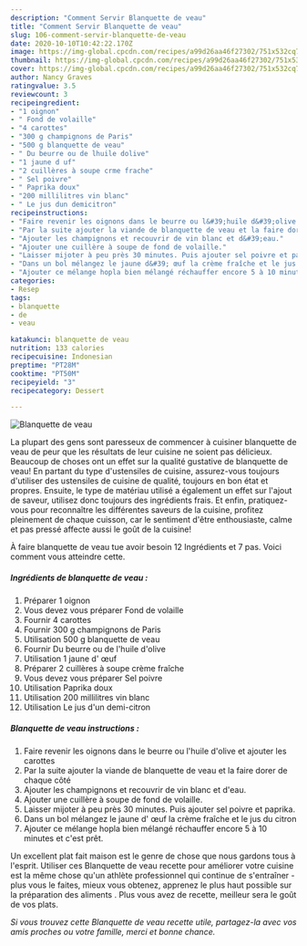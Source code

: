 ```yaml
---
description: "Comment Servir Blanquette de veau"
title: "Comment Servir Blanquette de veau"
slug: 106-comment-servir-blanquette-de-veau
date: 2020-10-10T10:42:22.170Z
image: https://img-global.cpcdn.com/recipes/a99d26aa46f27302/751x532cq70/blanquette-de-veau-photo-principale-de-la-recette.jpg
thumbnail: https://img-global.cpcdn.com/recipes/a99d26aa46f27302/751x532cq70/blanquette-de-veau-photo-principale-de-la-recette.jpg
cover: https://img-global.cpcdn.com/recipes/a99d26aa46f27302/751x532cq70/blanquette-de-veau-photo-principale-de-la-recette.jpg
author: Nancy Graves
ratingvalue: 3.5
reviewcount: 3
recipeingredient:
- "1 oignon"
- " Fond de volaille"
- "4 carottes"
- "300 g champignons de Paris"
- "500 g blanquette de veau"
- " Du beurre ou de lhuile dolive"
- "1 jaune d uf"
- "2 cuillères à soupe crme frache"
- " Sel poivre"
- " Paprika doux"
- "200 millilitres vin blanc"
- " Le jus dun demicitron"
recipeinstructions:
- "Faire revenir les oignons dans le beurre ou l&#39;huile d&#39;olive et ajouter les carottes"
- "Par la suite ajouter la viande de blanquette de veau et la faire dorer de chaque côté"
- "Ajouter les champignons et recouvrir de vin blanc et d&#39;eau."
- "Ajouter une cuillère à soupe de fond de volaille."
- "Laisser mijoter à peu près 30 minutes. Puis ajouter sel poivre et paprika."
- "Dans un bol mélangez le jaune d&#39; œuf la crème fraîche et le jus du citron"
- "Ajouter ce mélange hopla bien mélangé réchauffer encore 5 à 10 minutes et c&#39;est prêt."
categories:
- Resep
tags:
- blanquette
- de
- veau

katakunci: blanquette de veau 
nutrition: 133 calories
recipecuisine: Indonesian
preptime: "PT28M"
cooktime: "PT50M"
recipeyield: "3"
recipecategory: Dessert

---
```



![Blanquette de veau](https://img-global.cpcdn.com/recipes/a99d26aa46f27302/751x532cq70/blanquette-de-veau-photo-principale-de-la-recette.jpg)

La plupart des gens sont paresseux de commencer à cuisiner blanquette de veau de peur que les résultats de leur cuisine ne soient pas délicieux. Beaucoup de choses ont un effet sur la qualité gustative de blanquette de veau! En partant du type d'ustensiles de cuisine, assurez-vous toujours d'utiliser des ustensiles de cuisine de qualité, toujours en bon état et propres. Ensuite, le type de matériau utilisé a également un effet sur l'ajout de saveur, utilisez donc toujours des ingrédients frais. Et enfin, pratiquez-vous pour reconnaître les différentes saveurs de la cuisine, profitez pleinement de chaque cuisson, car le sentiment d'être enthousiaste, calme et pas pressé affecte aussi le goût de la cuisine!

<!--inarticleads1-->

À faire blanquette de veau tue avoir besoin 12 Ingrédients et 7 pas. Voici comment vous atteindre cette.

##### Ingrédients de blanquette de veau :

1. Préparer 1 oignon
1. Vous devez vous préparer  Fond de volaille
1. Fournir 4 carottes
1. Fournir 300 g champignons de Paris
1. Utilisation 500 g blanquette de veau
1. Fournir  Du beurre ou de l&#39;huile d&#39;olive
1. Utilisation 1 jaune d&#39; œuf
1. Préparer 2 cuillères à soupe crème fraîche
1. Vous devez vous préparer  Sel poivre
1. Utilisation  Paprika doux
1. Utilisation 200 millilitres vin blanc
1. Utilisation  Le jus d&#39;un demi-citron




<!--inarticleads2-->

##### Blanquette de veau instructions :

1. Faire revenir les oignons dans le beurre ou l&#39;huile d&#39;olive et ajouter les carottes
1. Par la suite ajouter la viande de blanquette de veau et la faire dorer de chaque côté
1. Ajouter les champignons et recouvrir de vin blanc et d&#39;eau.
1. Ajouter une cuillère à soupe de fond de volaille.
1. Laisser mijoter à peu près 30 minutes. Puis ajouter sel poivre et paprika.
1. Dans un bol mélangez le jaune d&#39; œuf la crème fraîche et le jus du citron
1. Ajouter ce mélange hopla bien mélangé réchauffer encore 5 à 10 minutes et c&#39;est prêt.




<!--inarticleads1-->

<p>
Un excellent plat fait maison est le genre de chose que nous gardons tous à l'esprit. Utiliser ces Blanquette de veau recette pour améliorer votre cuisine est la même chose qu'un athlète professionnel qui continue de s'entraîner - plus vous le faites, mieux vous obtenez, apprenez le plus haut possible sur la préparation des aliments . Plus vous avez de recette, meilleur sera le goût de vos plats.
</p>

<p>
<i>Si vous trouvez cette Blanquette de veau recette utile, partagez-la avec vos amis proches ou votre famille, merci et bonne chance.</i>
</p>
